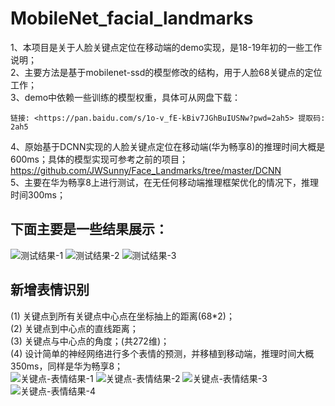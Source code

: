 # MobileNet_facial_landmarks
1、本项目是关于人脸关键点定位在移动端的demo实现，是18-19年初的一些工作说明；  
2、主要方法是基于mobilenet-ssd的模型修改的结构，用于人脸68关键点的定位工作；  
3、demo中依赖一些训练的模型权重，具体可从网盘下载：  
```
链接: <https://pan.baidu.com/s/1o-v_fE-kBiv7JGhBuIUSNw?pwd=2ah5> 提取码: 2ah5
```
4、原始基于DCNN实现的人脸关键点定位在移动端(华为畅享8)的推理时间大概是600ms；具体的模型实现可参考之前的项目；  
<https://github.com/JWSunny/Face_Landmarks/tree/master/DCNN>  
5、主要在华为畅享8上进行测试，在无任何移动端推理框架优化的情况下，推理时间300ms；  
## 下面主要是一些结果展示：  
![测试结果-1](landmark_01.png)
![测试结果-2](landmarks_02.png)
![测试结果-3](landmarks_03.png)  

## 新增表情识别
(1) 关键点到所有关键点中心点在坐标抽上的距离(68*2)；  
(2) 关键点到中心点的直线距离；  
(3) 关键点与中心点的角度；(共272维)；  
(4) 设计简单的神经网络进行多个表情的预测，并移植到移动端，推理时间大概350ms，同样是华为畅享8；   
![关键点-表情结果-1](landmark_emotion_01.png)
![关键点-表情结果-2](landmark_emotion_02.png)
![关键点-表情结果-3](landmark_emotion_03.png)
![关键点-表情结果-4](landmark_emotion_04.png)
